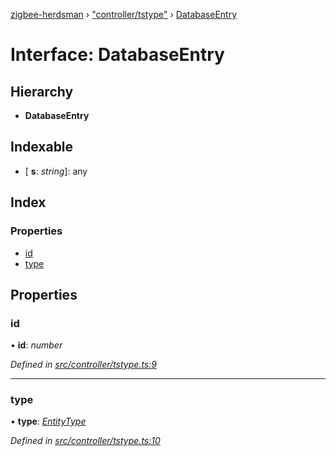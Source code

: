 [zigbee-herdsman](../README.md) › ["controller/tstype"](../modules/_controller_tstype_.md) › [DatabaseEntry](_controller_tstype_.databaseentry.md)

# Interface: DatabaseEntry

## Hierarchy

* **DatabaseEntry**

## Indexable

* \[ **s**: *string*\]: any

## Index

### Properties

* [id](_controller_tstype_.databaseentry.md#id)
* [type](_controller_tstype_.databaseentry.md#type)

## Properties

###  id

• **id**: *number*

*Defined in [src/controller/tstype.ts:9](https://github.com/Koenkk/zigbee-herdsman/blob/3a6811a/src/controller/tstype.ts#L9)*

___

###  type

• **type**: *[EntityType](../modules/_controller_tstype_.md#entitytype)*

*Defined in [src/controller/tstype.ts:10](https://github.com/Koenkk/zigbee-herdsman/blob/3a6811a/src/controller/tstype.ts#L10)*

